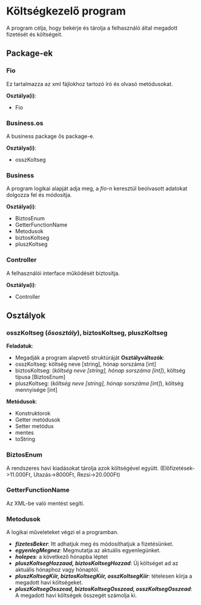 # Költségkezelő program
A program célja, hogy bekérje és tárolja a felhasználó által megadott fizetését és költségeit.
## Package-ek
### Fio
Ez tartalmazza az xml fájlokhoz tartozó író és olvasó metódusokat.

**Osztálya(i)**: 
- Fio
### Business.os
A business package ős package-e.

**Osztálya(i)**: 
- osszKoltseg
### Business
A program logikai alapját adja meg, a *fio*-n keresztül beolvasott adatokat dolgozza fel és módosítja.

**Osztálya(i)**: 
- BiztosEnum
- GetterFunctionName
- Metodusok
- biztosKoltseg
- pluszKoltseg
### Controller
A felhasználói interface működését biztosítja.

**Osztálya(i)**: 
- Controller

## Osztályok
### osszKoltseg (*ősosztály*), biztosKoltseg, pluszKoltseg
**Feladatuk**:
- Megadják a program alapvető struktúráját 
**Osztályváltozók**:
- osszKoltseg: költség neve [string], hónap sorszáma [int]
- biztosKoltseg: (*költség neve [string], hónap sorszáma [int]*), költség típusa [BiztosEnum]
- pluszKoltseg: (*költség neve [string], hónap sorszáma [int]*), költség mennyisége [int]

**Metódusok**:
- Konstruktorok
- Getter metódusok
- Setter metódus
- mentes
- toString

### BiztosEnum
A rendszeres havi kiadásokat tárolja azok költségével együtt. (Előfizetések->11.000Ft, Utazás->8000Ft, Rezsi->20.000Ft)

### GetterFunctionName
Az XML-be való mentést segíti.

### Metodusok
A logikai műveleteket végzi el a programban.

- ***fizetesBeker***: Itt adhatjuk meg és módosíthatjuk a fizetésünket.
- ***egyenlegMegnez***: Megmutatja az aktuális egyenlegünket.
- ***holepes***: a következő hónapba léptet
- ***pluszKoltsegHozzaad, biztosKoltsegHozzad***: Új költséget ad az aktuális hónaphoz vagy hónaptól.
- ***pluszKoltsegKiir, biztosKoltsegKiir, osszKoltsegKiir***: tételesen kiírja a megadott havi költségeket.
- ***pluszKoltsegOsszead, biztosKoltsegOsszead, osszKoltsegOsszead***: A megadott havi költségek összegét számolja ki.
